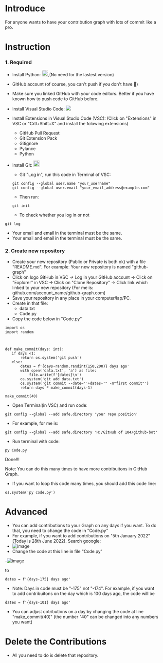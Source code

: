 # Introduce
For anyone wants to have your contribution graph with lots of commit like a pro.
# Instruction
### 1. Required 
- Install Python: </a>
  <a href="https://www.python.org/downloads/">
    <img src="https://img.shields.io/badge/Python-3.10-blue" height="20" alt="Python"> 
  </a> (No need for the lastest version)

- GitHub account (of course, you can't push if you don't have 🙂)

- Make sure you linked GitHub with your code editors. Better if you have known how to push code to GitHub before. 

- Install Visual Studio Code:   <a href="https://code.visualstudio.com/download">
    <img src="https://img.shields.io/badge/Visual%20Studio%20Code-64bit-blue"> 
  </a> 
- Install Extensions in Visual Studio Code (VSC): (Click on "Extensions" in VSC or "Crtl+Shift+X" and install the folowing extensions)
  + GitHub Pull Request
  + Git Extension Pack
  + Gitignore
  + Pylance
  + Python
- Install Git: <a href="https://git-scm.com/downloads">
    <img src="https://img.shields.io/badge/Git-64bit-orange" height="20"> 
  </a>
  + Git "Log in", run this code in Terminal of VSC:
  ```
  git config --global user.name "your_username"
  git config --global user.email "your_email_address@example.com"
  ``` 
  - Then run:
  ```
  git init
  ``` 
  + To check whether you log in or not
```
git log
```
   + Your email and email in the terminal must be the same. 
   + Your email and email in the terminal must be the same. 
  
 ### 2. Create new repository
 - Create your new repository (Public or Private is both ok) with a file "README.md". For example: Your new repository is named "github-graph"
 - Click on logo GitHub in VSC -> Log in your GitHub account -> Click on "Explorer" in VSC -> Click on "Clone Repository" -> Click link which linked to your new repository (For me is: github.com/account_name/github-graph.com)
 - Save your repository in any place in your computer/lap/PC.
 - Create in that file:
    + data.txt
    + Code.py
 - Copy the code below in "Code.py"
 ```
import os
import random



def make_commit(days: int):
    if days <1:
        return os.system('git push')
    else:
        dates = f'{days-random.randint(150,200)} days ago'
        with open('data.txt', 'a') as file:
            file.write(f'{dates}\n')
        os.system('git add data.txt')
        os.system('git commit --date="'+dates+'" -m"first commit"')
        return days * make_commit(days-1)

make_commit(40)
```
- Open Terminal(in VSC) and run code:
```
git config --global --add safe.directory 'your repo position'
```
  + For example, for me is:
  ```
  git config --global --add safe.directory 'H:/GitHub of 104/github-bot'
  ```

- Run terminal with code:
```
py Code.py
```
Done!!!

Note: You can do this many times to have more contribuitons in GitHub Graph.
- If you want to loop this code many times, you should add this code line:
```
os.system('py code.py')
``` 

# Advanced
- You can add contributions to your Graph on any days if you want. To do that, you need to change the code in "Code.py"
- For example, if you want to add contributions on "5th January 2022" (Today is 28th June 2022). Search gooogle:
- ![image](https://user-images.githubusercontent.com/104601534/176080258-203d8741-849a-417d-9537-edd5db6b7c33.png)
- Change the code at this line in file "Code.py"

-![image](https://user-images.githubusercontent.com/104601534/176080738-bff15cd0-6b20-4348-a761-3c060b45ed0b.png)

to 
```
dates = f'{days-175} days ago'
```
- Note: Days in code must be "-175" not "-174". For example, if you want to add contribuitons on the day which is 100 days ago, the code will be 
```
dates = f'{days-101} days ago'
```
- You can adjust cotributions on a day by changing the code at line "make_commit(40)" (the number "40" can be changed into any numbers you want)

# Delete the Contributions 
- All you need to do is delete that repository. 

